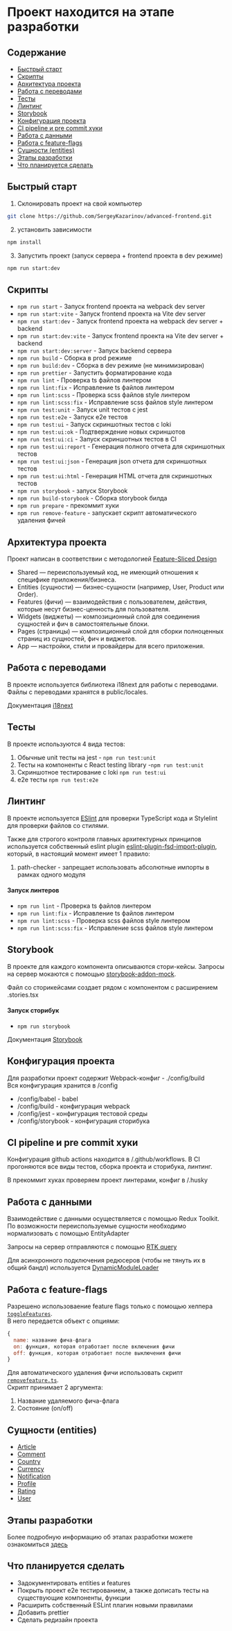 # Проект находится на этапе разработки

## Содержание

- [Быстрый старт](#start)
- [Скрипты](#scripts)
- [Архитектура проекта](#fsd)
- [Работа с переводами](#translate)
- [Тесты](#tests)
- [Линтинг](#linting)
- [Storybook](#storybook)
- [Конфигурация проекта](#config)
- [CI pipeline и pre commit хуки](#ci)
- [Работа с данными](#server)
- [Работа с feature-flags](#feature-flags)
- [Сущности (entities)](#entities)
- [Этапы разработки](#development)
- [Что планируется сделать](#next)

## <a id="start" ></a>Быстрый старт

1. Склонировать проект на свой компьютер

```bash
git clone https://github.com/SergeyKazarinov/advanced-frontend.git
```

2. установить зависимости

```bash
npm install
```

3. Запустить проект (запуск сервера + frontend проекта в dev режиме)

```bash
npm run start:dev
```

## <a id="scripts" ></a>Скрипты

- `npm run start` - Запуск frontend проекта на webpack dev server
- `npm run start:vite` - Запуск frontend проекта на Vite dev server
- `npm run start:dev` - Запуск frontend проекта на webpack dev server + backend
- `npm run start:dev:vite` - Запуск frontend проекта на Vite dev server + backend
- `npm run start:dev:server` - Запуск backend сервера
- `npm run build` - Сборка в prod режиме
- `npm run build:dev` - Сборка в dev режиме (не минимизирован)
- `npm run prettier` - Запустить форматирование кода
- `npm run lint` - Проверка ts файлов линтером
- `npm run lint:fix` - Исправление ts файлов линтером
- `npm run lint:scss` - Проверка scss файлов style линтером
- `npm run lint:scss:fix` - Исправление scss файлов style линтером
- `npm run test:unit` - Запуск unit тестов с jest
- `npm run test:e2e` - Запуск e2e тестов
- `npm run test:ui` - Запуск скриншотных тестов с loki
- `npm run test:ui:ok` - Подтверждение новых скриншотов
- `npm run test:ui:ci` - Запуск скриншотных тестов в CI
- `npm run test:ui:report` - Генерация полного отчета для скриншотных тестов
- `npm run test:ui:json` - Генерация json отчета для скриншотных тестов
- `npm run test:ui:html` - Генерация HTML отчета для скриншотных тестов
- `npm run storybook` - запуск Storybook
- `npm run build-storybook` - Сборка storybook билда
- `npm run prepare` - прекоммит хуки
- `npm run remove-feature` - запускает скрипт автоматического удаления фичей

## <a id="fsd" ></a>Архитектура проекта

Проект написан в соответствии с методологией [Feature-Sliced Design](https://feature-sliced.design/)

- Shared — переиспользуемый код, не имеющий отношения к специфике приложения/бизнеса.
- Entities (сущности) — бизнес-сущности (например, User, Product или Order).
- Features (фичи) — взаимодействия с пользователем, действия, которые несут бизнес-ценность для пользователя.
- Widgets (виджеты) — композиционный слой для соединения сущностей и фич в самостоятельные блоки.
- Pages (страницы) — композиционный слой для сборки полноценных страниц из сущностей, фич и виджетов.
- App — настройки, стили и провайдеры для всего приложения.

## <a id="translate" ></a>Работа с переводами

В проекте используется библиотека i18next для работы с переводами.
Файлы с переводами хранятся в public/locales.

Документация [i18next](https://react.i18next.com/)

## <a id="tests" ></a>Тесты

В проекте используются 4 вида тестов:

1. Обычные unit тесты на jest - `npm run test:unit`
2. Тесты на компоненты с React testing library -`npm run test:unit`
3. Скриншотное тестирование с loki `npm run test:ui`
4. e2e тесты `npm run test:e2e`

## <a id="linting" ></a>Линтинг

В проекте используется [ESlint](https://eslint.org/) для проверки TypeScript кода и Stylelint для проверки файлов со стилями.

Также для строгого контроля главных архитектурных принципов
используется собственный eslint plugin [eslint-plugin-fsd-import-plugin](https://www.npmjs.com/package/eslint-plugin-fsd-import-plugin),
который, в настоящий момент имеет 1 правило:

1. path-checker - запрещает использовать абсолютные импорты в рамках одного модуля

#### Запуск линтеров

- `npm run lint` - Проверка ts файлов линтером
- `npm run lint:fix` - Исправление ts файлов линтером
- `npm run lint:scss` - Проверка scss файлов style линтером
- `npm run lint:scss:fix` - Исправление scss файлов style линтером

## <a id="storybook" ></a>Storybook

В проекте для каждого компонента описываются стори-кейсы.
Запросы на сервер мокаются с помощью [storybook-addon-mock](https://storybook-addon-mock.netlify.app/?path=/docs/docs-introduction--docs).

Файл со сторикейсами создает рядом с компонентом с расширением .stories.tsx

#### Запуск сторибук

- `npm run storybook`

Документация [Storybook](https://storybook.js.org/)

## <a id="config" ></a>Конфигурация проекта

Для разработки проект содержит Webpack-конфиг - ./config/build  
Вся конфигурация хранится в /config

- /config/babel - babel
- /config/build - конфигурация webpack
- /config/jest - конфигурация тестовой среды
- /config/storybook - конфигурация сторибука

## <a id="ci" ></a>CI pipeline и pre commit хуки

Конфигурация github actions находится в /.github/workflows.
В CI прогоняются все виды тестов, сборка проекта и сторибука, линтинг.

В прекоммит хуках проверяем проект линтерами, конфиг в /.husky

## <a id="server" ></a>Работа с данными

Взаимодействие с данными осуществляется с помощью Redux Toolkit.
По возможности переиспользуемые сущности необходимо нормализовать с помощью EntityAdapter

Запросы на сервер отправляются с помощью [RTK query](/src/shared/api/rtkApi.ts)

Для асинхронного подключения редюсеров (чтобы не тянуть их в общий бандл) используется
[DynamicModuleLoader](/src/shared/lib/ui/DynamicModuleLoader/DynamicModuleLoader.tsx)

## <a id="feature-flags" ></a>Работа с feature-flags

Разрешено использоваение feature flags только с помощью хелпера [`toggleFeatures`](/src//shared/lib/features/toggleFeatures.ts).  
В него передается объект с опциями:

```javascript
{
  name: название фича-флага
  on: функция, которая отработает после включения фичи
  off: функция, которая отработает после выключения фичи
}
```

Для автоматического удаления фичи использовать скрипт [`removefeature.ts`](./scripts/remove-feature.ts).  
Скрипт принимает 2 аргумента:

1. Название удаляемого фича-флага
2. Состояние (on/off)

## <a id="entities" ></a>Сущности (entities)

- [Article](/src/entities/Article/Readme.md)
- [Comment](/src/entities/Comment/Readme.md)
- [Country](/src/entities/Country/Readme.md)
- [Currency](/src/entities/Currency/Readme.md)
- [Notification](/src/entities/Notification/Readme.md)
- [Profile](/src/entities/Profile/Readme.md)
- [Rating](/src/entities/Rating/Readme.md)
- [User](/src/entities/User/Readme.md)

## <a id="development" ></a>Этапы разработки

Более подробную информацию об этапах разработки можете ознакомиться [здесь](/docs/development.md)

## <a id="next" ></a> Что планируется сделать

- Задокументировать entities и features
- Покрыть проект e2e тестированием, а также дописать тесты на существующие компоненты, функции
- Расширить собственный ESLint плагин новыми правилами
- Добавить prettier
- Сделать редизайн проекта

